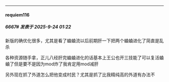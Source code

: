 ﻿
*****

####  requiem116  
##### 6667#       发表于 2025-9-24 01:22

新版的确优化很多，尤其是看了蛐蛐流以后前期肝一下把两个蛐蛐进化了简直是乱杀

各种资源随手拿，正儿八经肝完蛐蛐进化的话基本上王公也开三技能了可以复活蛐蛐了但是要不是因为mod炸了我肯定用mod减肝

另外现在抓了外道怎么把他变成村民？尤其是抓了比我精纯高的外道有办法不

